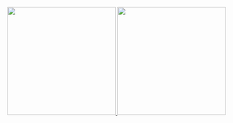 <p align="center">
  <a href="https://github.com/tobiasschulz">
    <img height="250" src="https://github-readme-stats.vercel.app/api?username=tobiasschulz&count_private=true&show_icons=true&theme=react&include_all_commits=true" />
  </a>
  <a href="https://github.com/tobiasschulz">
    <img height="250" src="https://github-readme-stats.vercel.app/api/top-langs?username=tobiasschulz&count_private=true&show_icons=true&theme=react&include_all_commits=true" />
  </a>
</p>

<!--
**tobiasschulz/tobiasschulz** is a ✨ _special_ ✨ repository because its `README.md` (this file) appears on your GitHub profile.

Here are some ideas to get you started:

- 🔭 I’m currently working on ...
- 🌱 I’m currently learning ...
- 👯 I’m looking to collaborate on ...
- 🤔 I’m looking for help with ...
- 💬 Ask me about ...
- 📫 How to reach me: ...
- 😄 Pronouns: ...
- ⚡ Fun fact: ...
-->
